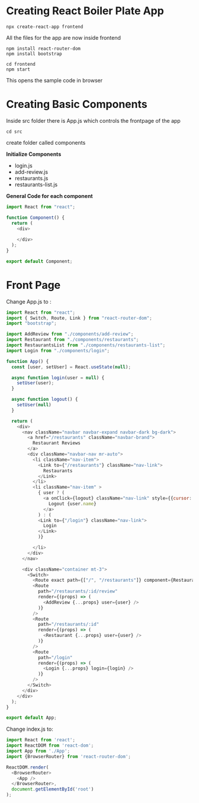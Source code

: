 
# Creating React Boiler Plate App
```
npx create-react-app frontend
```
All the files for the app are now inside frontend
```
npm install react-router-dom
npm install bootstrap
```
```
cd frontend
npm start
```
This opens the sample code in browser

# Creating Basic Components
Inside src folder there is App.js which controls the frontpage of the app
```
cd src
```
create folder called components

<b> Initialize Components</b>
* login.js
* add-review.js
* restaurants.js
* restaurants-list.js

<b> General Code for each component </b>
```js
import React from "react";

function Component() {
  return (
    <div>
      
    </div>
  );
}

export default Component;
```
# Front Page
Change App.js to :
```js
import React from "react";
import { Switch, Route, Link } from "react-router-dom";
import "bootstrap";

import AddReview from "./components/add-review";
import Restaurant from "./components/restaurants";
import RestaurantsList from "./components/restaurants-list";
import Login from "./components/login";

function App() {
  const [user, setUser] = React.useState(null);

  async function login(user = null) {
    setUser(user);
  }

  async function logout() {
    setUser(null)
  }

  return (
    <div>
      <nav className="navbar navbar-expand navbar-dark bg-dark">
        <a href="/restaurants" className="navbar-brand">
          Restaurant Reviews
        </a>
        <div className="navbar-nav mr-auto">
          <li className="nav-item">
            <Link to={"/restaurants"} className="nav-link">
              Restaurants
            </Link>
          </li>
          <li className="nav-item" >
            { user ? (
              <a onClick={logout} className="nav-link" style={{cursor:'pointer'}}>
                Logout {user.name}
              </a>
            ) : (            
            <Link to={"/login"} className="nav-link">
              Login
            </Link>
            )}

          </li>
        </div>
      </nav>

      <div className="container mt-3">
        <Switch>
          <Route exact path={["/", "/restaurants"]} component={RestaurantsList} />
          <Route 
            path="/restaurants/:id/review"
            render={(props) => (
              <AddReview {...props} user={user} />
            )}
          />
          <Route 
            path="/restaurants/:id"
            render={(props) => (
              <Restaurant {...props} user={user} />
            )}
          />
          <Route 
            path="/login"
            render={(props) => (
              <Login {...props} login={login} />
            )}
          />
        </Switch>
      </div>
    </div>
  );
}

export default App;
```

Change index.js to:
```js
import React from 'react';
import ReactDOM from 'react-dom';
import App from './App';
import {BrowserRouter} from 'react-router-dom';

ReactDOM.render(
  <BrowserRouter>
    <App />
  </BrowserRouter>,
  document.getElementById('root')
);
```

